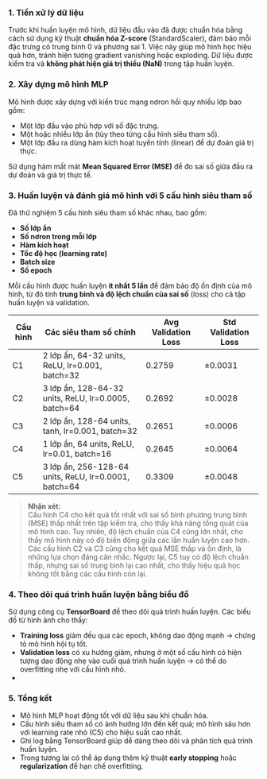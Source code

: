 ### **1. Tiền xử lý dữ liệu**

Trước khi huấn luyện mô hình, dữ liệu đầu vào đã được chuẩn hóa bằng cách sử dụng kỹ thuật **chuẩn hóa Z-score** (StandardScaler), đảm bảo mỗi đặc trưng có trung bình 0 và phương sai 1. Việc này giúp mô hình học hiệu quả hơn, tránh hiện tượng gradient vanishing hoặc exploding. Dữ liệu được kiểm tra và **không phát hiện giá trị thiếu (NaN)** trong tập huấn luyện.

### **2. Xây dựng mô hình MLP**

Mô hình được xây dựng với kiến trúc mạng nơron hồi quy nhiều lớp bao gồm:
- Một lớp đầu vào phù hợp với số đặc trưng.
- Một hoặc nhiều lớp ẩn (tùy theo từng cấu hình siêu tham số).
- Một lớp đầu ra dùng hàm kích hoạt tuyến tính (linear) để dự đoán giá trị thực.

Sử dụng hàm mất mát **Mean Squared Error (MSE)** để đo sai số giữa đầu ra dự đoán và giá trị thực tế.

### **3. Huấn luyện và đánh giá mô hình với 5 cấu hình siêu tham số**

Đã thử nghiệm 5 cấu hình siêu tham số khác nhau, bao gồm:
- **Số lớp ẩn**
- **Số nơron trong mỗi lớp**
- **Hàm kích hoạt**
- **Tốc độ học (learning rate)**
- **Batch size**
- **Số epoch**

Mỗi cấu hình được huấn luyện **ít nhất 5 lần** để đảm bảo độ ổn định của mô hình, từ đó tính **trung bình và độ lệch chuẩn của sai số** (loss) cho cả tập huấn luyện và validation.

| Cấu hình | Các siêu tham số chính                                    | Avg Validation Loss | Std Validation Loss |
|----------|-----------------------------------------------------------|---------------------|---------------------|
| C1       | 2 lớp ẩn, 64-32 units, ReLU, lr=0.001, batch=32           | 0.2759              | ±0.0031             |
| C2       | 3 lớp ẩn, 128-64-32 units, ReLU, lr=0.0005, batch=64      | 0.2692              | ±0.0028             |
| C3       | 2 lớp ẩn, 128-64 units, tanh, lr=0.001, batch=32          | 0.2651              | ±0.0006             |
| C4       | 1 lớp ẩn, 64 units, ReLU, lr=0.01, batch=16               | 0.2645              | ±0.0064             |
| C5       | 3 lớp ẩn, 256-128-64 units, ReLU, lr=0.0001, batch=64     | 0.3309              | ±0.0048             |

> **Nhận xét:**  
Cấu hình C4 cho kết quả tốt nhất với sai số bình phương trung bình (MSE) thấp nhất trên tập kiểm tra, cho thấy khả năng tổng quát của mô hình cao. Tuy nhiên, độ lệch chuẩn của C4 cũng lớn nhất, cho thấy mô hình này có độ biến động giữa các lần huấn luyện cao hơn. Các cấu hình C2 và C3 cũng cho kết quả MSE thấp và ổn định, là những lựa chọn đáng cân nhắc. Ngược lại, C5 tuy có độ lệch chuẩn thấp, nhưng sai số trung bình lại cao nhất, cho thấy hiệu quả học không tốt bằng các cấu hình còn lại.
> 
### **4. Theo dõi quá trình huấn luyện bằng biểu đồ**

Sử dụng công cụ **TensorBoard** để theo dõi quá trình huấn luyện. Các biểu đồ từ hình ảnh cho thấy:

- **Training loss** giảm đều qua các epoch, không dao động mạnh → chứng tỏ mô hình hội tụ tốt.
- **Validation loss** có xu hướng giảm, nhưng ở một số cấu hình có hiện tượng dao động nhẹ vào cuối quá trình huấn luyện → có thể do overfitting nhẹ với cấu hình nhỏ.
- 
### **5. Tổng kết**

- Mô hình MLP hoạt động tốt với dữ liệu sau khi chuẩn hóa.
- Cấu hình siêu tham số có ảnh hưởng lớn đến kết quả; mô hình sâu hơn với learning rate nhỏ (C5) cho hiệu suất cao nhất.
- Ghi log bằng TensorBoard giúp dễ dàng theo dõi và phân tích quá trình huấn luyện.
- Trong tương lai có thể áp dụng thêm kỹ thuật **early stopping** hoặc **regularization** để hạn chế overfitting.


